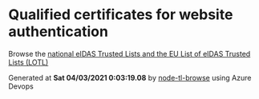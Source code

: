 # Qualified certificates for website authentication 
 Browse the [national eIDAS Trusted Lists and the EU List of eIDAS Trusted Lists (LOTL)](https://webgate.ec.europa.eu/tl-browser/#/) 
 
 
Generated at **Sat 04/03/2021  0:03:19.08** by [node-tl-browse](https://github.com/ymedlop/node-tl-browser) using Azure Devops 
